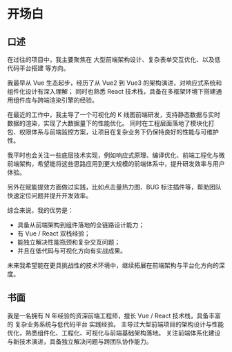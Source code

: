 # 开场白

## 口述

在过往的项目中，我主要聚焦在 大型前端架构设计、复杂表单交互优化、以及低代码平台搭建 等方向。

我最早从 Vue 生态起步，经历了从 Vue2 到 Vue3 的架构演进，对响应式系统和组件化设计有深入理解；
同时也熟悉 React 技术栈，具备在多框架环境下搭建通用组件库与跨端渲染引擎的经验。

在最近的工作中，我主导了一个可视化的 K 线图前端研发，支持静态数据与实时数据的渲染，实现了大数据量下的性能优化。
同时在工程层面落地了模块化打包、权限体系与前端监控方案，让项目在复杂业务下仍保持良好的性能与可维护性。

我平时也会关注一些底层技术实现，例如响应式原理、编译优化、前端工程化与微前端架构，希望能将这些思路应用到更大规模的前端体系中，提升研发效率与用户体验。

另外在赋能提效方面做过实践，比如点击量热力图、BUG 标注插件等，帮助团队快速定位问题并提升开发效率。

综合来说，我的优势是：

- 具备从前端架构到组件落地的全链路设计能力；
- 有 Vue / React 双栈经验；
- 能独立解决性能瓶颈和复杂交互问题；
- 并且在低代码与可视化方向有实战成果。

未来我希望能在更具挑战性的技术环境中，继续拓展在前端架构与平台化方向的深度。

## 书面

我是一名拥有 N 年经验的资深前端工程师，擅长 Vue / React 技术栈，具备丰富的 复杂业务系统与低代码平台 实践经验。
主导过大型前端项目的架构设计与性能优化，熟悉组件化、工程化、可视化与前端基础架构落地。
关注前端体系化建设与新技术演进，具备独立解决问题与跨团队协作能力。
